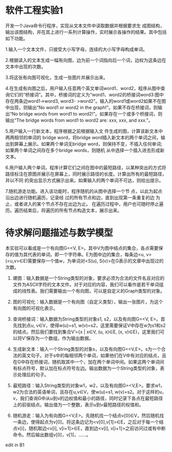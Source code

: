 # 软件工程实验1

开发一个Java命令行程序，实现从文本文件中读取数据并根据要求生 成图结构，输出该图结构，并在其上进行一系列计算操作，实时展示各操作的结果。其中包括如下功能。

1.输入一个文本文件，只接受大小写字母，连续的大小写字母构成单词。

2.根据读入的文本生成一幅有向图，边为前一个词指向后一个词，边权为这条边在文本中出现的次数。

3.将这张有向图可视化，生成一张图片并展示出来。

4.在生成有向图之后，用户输入任意两个英文单词word1、word2，程序从图中查询它们的“桥接词”。其中，桥接词的定义为“word1、word2的桥接词word3:图中存在两条边word1->word3, word3- >word2”。输入的word1或word2如果不在图中出现，则输出“No word1 or word2 in the graph!”。如果不存在桥接词，则输出“No bridge words from word1 to word2!”。如果存在一个或多个桥接词，则输出“The bridge words from word1 to word2 are: xxx, xxx, and xxx.”。

5.用户输入一行新文本，程序根据之前根据输入文 件生成的图，计算该新文本中两两相邻的单词的 bridge word，将bridge word插入新文本的两个单词之间，输出到屏幕上展示。如果两个单词无bridge word，则保持不变，不插入任何单词; 如果两个单词之间存在多个bridge words，则随机 从中选择一个插入进去形成新文本。

6.用户输入两个单词，程序计算它们之间在图中的最短路径，以某种突出的方式将路径标注在原图并展示在屏幕上，同时展示路径的长度。计算出所有的最短路径，并以不同
的突出显示方式展示出来。如果输入的两个单词不可达，则给出提示。

7.随机游走功能。进入该功能时，程序随机的从图中选择一个节 点，以此为起点沿出边进行随机遍历，记录经 过的所有节点和边，直到出现第一条重复的边 为止，或者进入的某个节点不存在出边为止。 在遍历过程中，用户也可随时停止遍历。遍历结束后，将遍历的所有节点构造文本，展示出来。

# 待求解问题描述与数学模型

本实验可以看成是一个有向图G=<V, E>。其中V为图中结点的集合，各点需要保存的值为其代表的单词，即一个字符串。E为图中边的集合，每条边<u, v> (<u,v>∈E)需要保存一个值w，为单词对<S(u), S(v)>在G表示的文章中出现过的次数。

1.	建图：输入数据是一个String类型的对象，要求必须为合法的文件名且对应的文件为ASCII字符的文本文件。对于对应的内容，我们可以看作是若干单词组成的线性表。我们需要输出一个有向图，可以是自定义的Graph类型的对象。

2.	图的可视化：输入数据是一个有向图（自定义类型），输出一张图片，为这个有向图的可视化表示。

3.	查询桥接词：输入数据为String类型的对象s1, s2，以及有向图G=<V, E>。首先找到点u, v∈V，使得w(u)=s1, w(v)=s2，这里需要保证V中存在w为s1和s2的结点。然后我们要找到集合V’={x | x∈V, (u, x)∈E, (x, v)∈E}，这里我们可以将V’保存为一个数组，作为输出数据。

4.	生成新文本：输入一个String类型的对象s，以及有向图G=<V,E>。s为一个合法的英文句子。对于s中的每相邻两个单词，如果他们在V中有对应的结点，且在G中存在桥接词，随机取其中一个，加在两个单词中间。如果这两个单词间有标点符号，默认加在标点符号左边。输出数据为一个String类型的对象，表示处理后的句子。

5.	最短路径：输入String类型的对象w1，w2，以及有向图G=<V,E>。要求w1，w2为合法的英语单词，且存在u,v∈V，使w(u)=s1, w(v)=s2。对于这样的u，v，我们查询G中从u到v的边权值和最小的路径，同时记录下各点在最短路径上的前驱结点。输出值为一个整数，表示u到v最短路径的权值和。

6.	随机游走：输入为有向图G=<V,E>。先随机找一个结点v[0]∈V，然后随机找一条边，使得起点为v[0]。将这条边记为<v[0],v[1]>∈E，之后对于每一个结点v[i]，随机取边<v[i], v[i+1]>∈E，直到边<v[i], v[i+1]>之前访问过或有中断命令。然后输出数组v[0]，v[1]，……。

edit in B1
